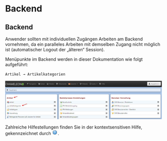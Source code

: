 # Backend

## Backend

Anwender sollten mit individuellen Zugängen Arbeiten am Backend vornehmen, da ein paralleles Arbeiten mit demselben Zugang nicht möglich ist \(automatischer Logout der „älteren“ Session\).

Menüpunkte im Backend werden in dieser Dokumentation wie folgt aufgeführt:

```text
Artikel → Artikelkategorien
```

![](../.gitbook/assets/vorbemerkung_backend.png)

Zahlreiche Hilfestellungen finden Sie in der kontextsensitiven Hilfe, gekennzeichnet durch ![](../.gitbook/assets/hilfe.png).

